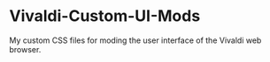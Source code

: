# Vivaldi-Custom-UI-Mods
My custom CSS files for moding the user interface of the Vivaldi web browser. 
